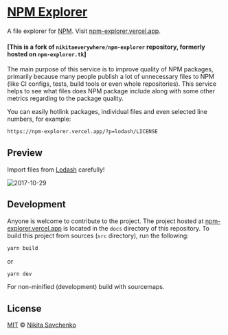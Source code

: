 # [NPM Explorer](https://npm-explorer.vercel.app)

A file explorer for [NPM](https://www.npmjs.com/).
Visit [npm-explorer.vercel.app](https://npm-explorer.vercel.app).

#### [This is a fork of `nikitaeverywhere/npm-explorer` repository, formerly hosted on `npm-explorer.tk`]

The main purpose of this service is to improve quality of NPM packages, primarily because many people
publish a lot of unnecessary files to NPM (like CI configs, tests, build tools or even whole repositories).
This service helps to see what files does NPM package include along with some other metrics regarding
to the package quality.

You can easily hotlink packages, individual files and even selected line numbers, for example:

```txt
https://npm-explorer.vercel.app/?p=lodash/LICENSE
```

Preview
-------

Import files from [Lodash](https://lodash.com) carefully!

![2017-10-29](https://user-images.githubusercontent.com/4989256/32148242-9ef3f002-bcfc-11e7-97b5-d197a13fec5a.png)

Development
-----------

Anyone is welcome to contribute to the project. The project hosted at [npm-explorer.vercel.app](https://npm-explorer.vercel.app)
is located in the `docs` directory of this repository. To build this project from sources (`src`
directory), run the following:

```bash
yarn build
```

or

```bash
yarn dev
```

For non-minified (development) build with sourcemaps.

License
-------

[MIT](license) © [Nikita Savchenko](https://nikita.tk)

